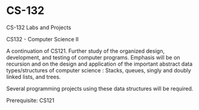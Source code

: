 # CS-132
CS-132 Labs  and Projects

CS132 - Computer Science II

A continuation of CS121.  Further study of the organized design, development, and testing of computer programs. Emphasis will be on recursion and on the design and application of the important abstract data types/structures of computer science : Stacks, queues, singly and doubly linked lists, and trees.

Several programming projects using these data structures will be required.

Prerequisite: CS121
